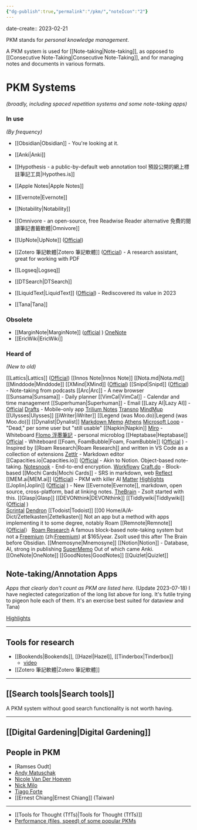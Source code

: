 ```yaml
---
{"dg-publish":true,"permalink":"/pkm/","noteIcon":"2"}
---
```


date-create:: 2023-02-21

PKM stands for *personal knowledge management*.

A PKM system is used for [[Note-taking\|Note-taking]], as opposed to [[Consecutive Note-Taking\|Consecutive Note-Taking]], and for managing notes and documents in various formats.
# PKM Systems
*(broadly, including spaced repetition systems and some note-taking apps)*
### In use
*(By frequency)*
- [[Obsidian\|Obsidian]] - You're looking at it.
- [[Anki\|Anki]]
- [[Hypothesis - a public-by-default web annotation tool 預設公開的網上標註筆記工具\|Hypothes.is]]
- [[Apple Notes\|Apple Notes]]
- [[Evernote\|Evernote]]
- [[Notability\|Notability]]
- [[Omnivore - an open-source, free Readwise Reader alternative 免費的閱讀筆記書籤軟體\|Omnivore]]

- [[UpNote\|UpNote]] ([Official](https://getupnote.com/))
- [[Zotero 筆記軟體\|Zotero 筆記軟體]] ([Official](https://www.zotero.org/)) - A research assistant, great for working with PDF
- [[Logseq\|Logseq]]
- [[DTSearch\|DTSearch]]
- [[LiquidText\|LiquidText]] ([Official](https://www.liquidtext.net/)) - Rediscovered its value in 2023
- [[Tana\|Tana]]
### Obsolete
- [[MarginNote\|MarginNote]] ([official](https://www.marginnote.com/) )
 [OneNote](https://www.microsoft.com/en-us/microsoft-365/onenote/digital-note-taking-app)
- [[EricWiki\|EricWiki]]
### Heard of
*(New to old)*

[[Lattics\|Lattics]] ([Official](https://lattics.zineapi.com/))
[[Innos Note\|Innos Note]]
[[Nota.md\|Nota.md]]
[[Minddode\|Minddode]]
[[XMind\|XMind]] ([Official](https://xmind.app/))
[[Snipd\|Snipd]] ([Official](https://blog.snipd.com/how-to-take-notes-from-podcasts-with-snipd-6dd564d1c4ae)) - Note-taking from podcasts
[[Arc\|Arc]] - A new browser
[[Sunsama\|Sunsama]] - Daily planner
[[VimCal\|VimCal]] - Calendar and time management
[[Superhuman\|Superhuman]] - Email
[[Lazy AI\|Lazy AI]] - [Official](https://lazy.so/)
[Drafts](https://getdrafts.com/) - Mobile-only app
[Trilium Notes](https://flathub.org/apps/com.github.zadam.trilium)
[Transno](https://transno.com/)
[MindMup](https://www.mindmup.com/)
[[Ulysses\|Ulysses]]
[[iWriter\|iWriter]]
[[Legend (was Moo.do)\|Legend (was Moo.do)]]
[[Dynalist\|Dynalist]]
[Markdown Memo](https://marketplace.visualstudio.com/items?itemName=svsool.markdown-memo)
[Athens](https://github.com/athensresearch/athens/releases)
[Microsoft Loop](https://www.microsoft.com/en-us/microsoft-loop) - "Dead," per some user but "still usable"
[[Napkin\|Napkin]]
[Miro](https://miro.com/) - Whiteboard
[Flomo 浮墨筆記](https://flomoapp.com/login) - personal microblog
[[Heptabase\|Heptabase]] [Official](https://heptabase.com/) - Whiteboard
[[Foam, FoamBubble\|Foam, FoamBubble]] ([Official](https://github.com/foambubble/foam) ) - Inspired by [[Roam Research\|Roam Research]] and written in VS Code as a collection of extensions
[Zettlr](https://www.zettlr.com/) - Markdown editor
[[Capacities.io\|Capacities.io]] ([Official](https://capacities.io/) - Akin to Notion. Object-based note-taking.
[Notesnook](https://notesnook.com/) - End-to-end encryption.
[Workflowy](https://workflowy.com/)
[Craft.do](https://www.craft.do/) - Block-based
[[Mochi Cards\|Mochi Cards]] - SRS in markdown, web
[Reflect](https://reflect.app/)
[[MEM.ai\|MEM.ai]] ([Official](https://mem.ai/)) - PKM with killer AI
[Matter](https://hq.getmatter.com/)
[Highlights](https://highlightsapp.net/)
[[Joplin\|Joplin]] ([Official](https://joplinapp.org/) ) - New [[Evernote\|Evernote]], markdown, open source, cross-platform, bad at linking notes.
[TheBrain](https://www.thebrain.com/) - Zsolt started with this.
[[Glasp\|Glasp]]
[[DEVONthink\|DEVONthink]]
[[Tiddlywiki\|Tiddlywiki]] ([Official](https://tiddlywiki.com/) )	
[Scrintal](https://www.scrintal.com/)
[Dendron](https://www.dendron.so)
[[Todoist\|Todoist]]
[[00 Home/A/A-Dict/Zettelkasten\|Zettelkasten]]
	Not an app but a method with apps implementing it to some degree, notably Roam
[[Remnote\|Remnote]] ([Official](https://www.remnote.com/)） 
[Roam Research](https://roamresearch.com/)
	A famous block-based note-taking system but not a [Freemium](https://en.wikipedia.org/wiki/Freemium) (zh:[Freemium](https://zh.wikipedia.org/wiki/Freemium)) at $165/year. Zsolt used this after The Brain before Obsidian.
[[Mnemosyne\|Mnemosyne]]
[[Notion\|Notion]] - Database, AI, strong in publishing
[SuperMemo](https://en.wikipedia.org/wiki/SuperMemo)
	Out of which came Anki.
[[OneNote\|OneNote]]
[[GoodNotes\|GoodNotes]]
[[Quizlet\|Quizlet]]

## Note-taking/Annotation Apps
*Apps that clearly don't count as PKM are listed here.* 
(Update 2023-07-18) I have neglected categorization of the long list above for long. It's futile trying to pigeon hole each of them. It's an exercise best suited for dataview and Tana)

[Highlights](https://highlightsapp.net/)

---
## Tools for research
- [[Bookends\|Bookends]], [[Hazel\|Hazel]], [[Tinderbox\|Tinderbox]]
	- [video](https://www.youtube.com/watch?v=NZgI9uq7EQU)
- [[Zotero 筆記軟體\|Zotero 筆記軟體]]

---
## [[Search tools\|Search tools]]
A PKM system without good search functionality is not worth having.

---
## [[Digital Gardening\|Digital Gardening]]

## People in PKM

- [Ramses Oudt]
- [Andy Matuschak](https://notes.andymatuschak.org/About_these_notes)
- [Nicole Van Der Hoeven](https://nicolevanderhoeven.com/)
- [Nick Milo](https://www.linkingyourthinking.com/)
- [Tiago Forte](https://fortelabs.com/)
- [[Ernest Chiang\|Ernest Chiang]] (Taiwan)

---
- [[Tools for Thought (TfTs)\|Tools for Thought (TfTs)]]
- [Performance (files, speed) of some popular PKMs](https://www.goedel.io/p/tft-performance-interim-results)